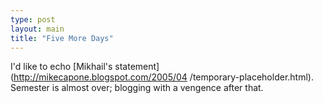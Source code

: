 ```yaml
---
type: post
layout: main
title: "Five More Days"
---
```

I'd like to echo [Mikhail's statement](http://mikecapone.blogspot.com/2005/04
/temporary-placeholder.html). Semester is almost over; blogging with a
vengence after that.


